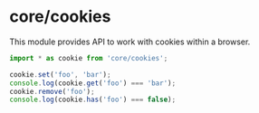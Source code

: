 # core/cookies

This module provides API to work with cookies within a browser.

```js
import * as cookie from 'core/cookies';

cookie.set('foo', 'bar');
console.log(cookie.get('foo') === 'bar');
cookie.remove('foo');
console.log(cookie.has('foo') === false);
```
